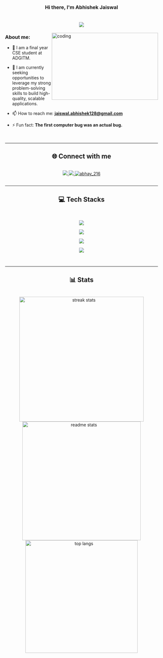 
<h3 align="center" >Hi there, I'm Abhishek Jaiswal
<h1 align="center"> 
 <img src="https://readme-typing-svg.herokuapp.com?font=Handjet&weight=600&size=35&duration=4000&pause=1000&color=A0D7F7&center=true&width=435&lines=An+aspiring+software+developer">
</h1>
<img align="right" alt="coding" height=220 width=350 src="https://cdn.dribbble.com/users/1019864/screenshots/3079099/codeloop.gif">
<h3 align="left">About me:</h3>

- 🔭 I am a final year CSE student at ADGITM.
  
- 🌱 I am currently seeking opportunities to leverage my strong problem-solving skills to build high-quality, scalable applications.

- 📫 How to reach me: **jaiswal.abhishek128@gmail.com**

- ⚡ Fun fact: **The first computer bug was an actual bug.**
<br/>
<hr/>
<h2 align="center">🌐 Connect with me</h2>
<br/>
<div align="center"> 
  <a href="https://www.linkedin.com/in/abhishek-jaiswal-27337b319/">
 <img src="https://img.shields.io/badge/Linkedin-003153.svg?&style=for-the-badge&logo=Linkedin"/>
 </a>
 <a href="https://leetcode.com/Abhay-16/">
 <img src="https://img.shields.io/badge/Leetcode-1b1b1b.svg?&style=for-the-badge&logo=leetcode"/>
 </a>
 <a href="https://www.codechef.com/users/abhay_216">
 <img src="https://img.shields.io/badge/Codechef-003153.svg?&style=for-the-badge&logo=codechef" alt="abhay_216"/></a>
</div>
<br/>
<hr/>
<h2 align="center">💻 Tech Stacks</h2>
<br/>
<p align="center">
  <a href="https://skillicons.dev">
    <img src="https://skillicons.dev/icons?i=html,css,js" />
  </a>
</p>
<p align="center">
  <a href="https://skillicons.dev">
    <img src="https://skillicons.dev/icons?i=c,cpp,py,mysql" />
  </a>
</p>
<p align="center">
  <a href="https://skillicons.dev">
    <img src="https://skillicons.dev/icons?i=react,nodejs,expressjs,mongodb,django" />
  </a>
</p>

<p align="center">
  <a href="https://skillicons.dev">
    <img src="https://skillicons.dev/icons?i=git,github,postman,vscode,tailwind" />
  </a>
</p>

<br/>
<hr/>
<h2 align="center">📊 Stats </h2>
<br>
<div align=center>
    <img width=410 src="https://streak-stats.demolab.com/?user=abhay016&count_private=true&theme=react&border_radius=10" alt="streak stats"/>
  <img width=390 src="https://github-readme-stats-salesp07.vercel.app/api?username=abhay016&count_private=true&show_icons=true&theme=react&rank_icon=github&border_radius=10" alt="readme stats" />
  <br/>
  <img width=370 align="center" src="https://github-readme-stats-salesp07.vercel.app/api/top-langs/?username=abhay016&hide=HTML&langs_count=8&layout=compact&theme=react&border_radius=10&size_weight=0.5&count_weight=0.5&exclude_repo=github-readme-stats" alt="top langs" />
</div>

<br/><br/>
